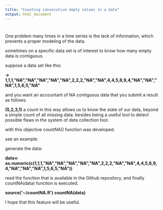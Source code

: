 ```yaml
---
title: "Counting consecutive empty values in a data"
output: html_document
---
```


#

One problem many times in a time series is the lack of information, which prevents a proper modeling of the data. 

sometimes on a specific data set is of interest to know how many empty data is contiguous. 

suppose a data set like this:

__-> 1,1,1,"NA","NA","NA","NA","NA",2,2,2,"NA","NA",4,4,5,8,9,4,"NA","NA","NA",1,5,6,5,"NA"__

and you want an accountant of NA contiguous data that you submit a result as follows:

__(5,2,3,1)__ a count in this way allows us to know the state of our data, beyond a simple count of all missing data. besides being a useful tool to detect possible flaws in the system of data collection tool.

with this objective countNA() function was developed. 

see an example: 

generate the data:


**data<-as.numeric(c(1,1,1,"NA","NA","NA","NA","NA",2,2,2,"NA","NA",4,4,5,8,9,4,"NA","NA","NA",1,5,6,5,"NA"))**


read the function that is available in the Github repository, and finally countNA(data) function is executed.


**source('~/countNA.R')**
**countNA(data)**


I hope that this feature will be useful.
